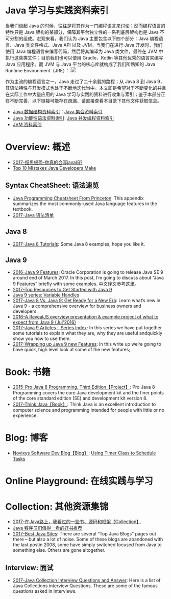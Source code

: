 # Java 学习与实践资料索引

当我们谈起 Java 的时候，往往是将其作为一门编程语言来讨论；然而编程语言的特性只是 Java 架构的某部分，保障其平台独立性的一系列底层架构也是 Java 不可分割的组成。宏观来看，我们认为 Java 主要包含以下四个部分：Java 编程语言、Java 类文件格式、Java API 以及 JVM。当我们在进行 Java 开发时，我们使用 Java 编程语言来编写代码，然后将其编译为 Java 类文件，最终在 JVM 中执行这些类文件；目前我们也可以使用 Gradle、Kotlin 等其他优秀的语言来编写 Java 应用程序。而 JVM 与 Java 平台的核心库就构成了我们所熟知的 Java Runtime Environment（JRE）：
![](https://www.safaribooksonline.com/library/view/pro-java-8/9781484206416/images/9781484206423_Fig01-01.jpg)

作为主流的编程语言之一，Java 走过了二十余载的路程；从 Java 8 到 Java 9，其语法特性与开发模式也处于不断地迭代当中。本文即是希望对于不断变化的并且在实际工作中大量应用的 Java 学习与实践的资料进行收集与索引；鉴于本部分正在不断完善，以下链接可能存在疏漏，请直接查看本目录下其他文件获取信息。

- [Java 数据结构资料索引]()：[Java 集合资料索引]()
- [Java 功能性语法资料索引](): [Java 并发编程资料索引]()
- [JVM 资料索引]()

# Overview: 概述

- [2017-细思极恐-你真的会写java吗?](http://6me.us/IZ45)
- [Top 10 Mistakes Java Developers Make](http://www.gauravkgupta.com/top-10-mistakes-java-developers-make/)

## Syntax CheatSheet: 语法速览
- [Java Programming Cheatsheet From Princeton](http://introcs.cs.princeton.edu/java/11cheatsheet/): This appendix summarizes the most commonly-used Java language features in the textbook.
- [2017-Java 语法清单](https://zhuanlan.zhihu.com/p/25578170)

## Java 8
- [2017-Java 8 Tutorials](https://www.mkyong.com/tutorials/java-8-tutorials/): Some Java 8 examples, hope you like it.

## Java 9
- [2016-Java 9 Features](http://www.journaldev.com/13121/java-9-features-with-examples): Oracle Corporation is going to release Java SE 9 around end of March 2017. In this post, I’m going to discuss about “Java 9 Features” briefly with some examples. 中文译文参考[这里](http://6me.us/UFu)。
- [2017-Top Resources to Get Started with Java 9](https://www.sitepoint.com/java-9-resources/)
- [Java 9 series: Variable Handles](https://www.voxxed.com/blog/2016/11/java-9-series-variable-handles/?utm_source=mybridge&utm_medium=ios&utm_campaign=read_more)
- [2017-Java 8 Vs. Java 9: Get Ready for a New Era](https://www.romexsoft.com/blog/java-8-vs-java-9/): Learn what’s new in Java 9 - a comprehensive overview for business owners and developers.
- [2016-A RevealJS overview presentation & example project of what to expect from Java 9 (Jul'2016)](https://github.com/bentolor/java9-in-action/blob/master/playground/src/main/java/de/exxcellent/java9/module-info.java)
- [2017-Java 9 Articles – Series Index](https://blog.idrsolutions.com/2017/06/java-9-articles-series-index/): In this series we have put together some tutorials to explain what they are, why they are useful andquickly show you how to use them.
- [2017-Wrapping up Java 9 new Features](https://aboullaite.me/wrapping-up-java-9-new-features/): In this write up we’re going to have quick, high level look at some of the new features;

# Book: 书籍
- [2015-Pro Java 8 Programming, Third Edition【Project】](https://www.safaribooksonline.com/library/view/pro-java-8/9781484206416/): Pro Java 8 Programming covers the core Java development kit and the finer points of the core standard edition (SE) and development kit version 8.
- [2017-Think Java【Book】](https://books.trinket.io/thinkjava/): Think Java is an excellent introduction to computer science and programming intended for people with little or no experience.

# Blog: 博客
- [Novixys Software Dev Blog【Blog】](http://www.novixys.com/blog/): [Using Timer Class to Schedule Tasks](http://www.novixys.com/blog/using-timer-schedule-tasks/)



# Online Playground: 在线实践与学习

# Collection: 其他资源集锦
- [2017-在Java路上，我看过的一些书、源码和框架【Collection】](http://www.jianshu.com/p/4a41ee88bd82)
- [Java 程序员们值得一看的好书推荐](https://zhuanlan.zhihu.com/p/23444919)
- [2017-Best Java Sites](http://www.baeldung.com/java-blogs): There are several “Top Java Blogs” pages out there – but also a lot of noise. Some of these blogs are abandoned with the last postin 2008, some have simply switched focused from Java to something else. Others are gone altogether.

## Interview: 面试
- [2017-Java Collection Interview Questions and Answer](https://parg.co/bak): Here is a list of Java Collections interview Questions. These are some of the famous questions asked in interviews.